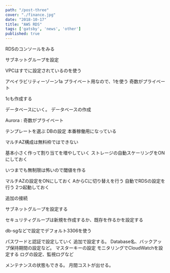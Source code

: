 ```yaml
---
path: "/post-three"
cover: "./finance.jpg"
date: "2018-10-17"
title: "AWS RDS"
tags: ['gatsby', 'news', 'other']
published: true
---
```



RDSのコンソールをみる

サブネットグループを設定

VPCはすでに設定されているのを使う

アベイラビリティーゾーン1a
プライベート用なので、1を使う
奇数がプライベート

1cも作成する


データベースにいく。
データベースの作成

Aurora : 奇数がプライベート


テンプレートを選ぶ
DBの設定
本番稼働用になっている

マルチAZ構成は無料枠ではできない

基本小さく作って割り当てを増やしていく
ストレージの自動スケーリングをONにしておく

いつまでも無制限は怖いので閾値を作る

マルチAZの設定をONにしておく
AからCに切り替えを行う
自動でRDSの設定を行う
2つ起動しておく

追加の接続

サブネットグループを設定する

セキュリティグループは新規を作成するか、既存を作るかを設定する

db-sgなどで設定でデフォルト3306を使う

パスワードと認証で設定していく
追加で設定する。
Database名、バックアップ保持期間の設定など。
マスターキーの設定
モニタリングでCloudWatchを設定する
ログの設定、監視ログなど

メンテナンスの状態もできる。
月間コストが出せる。

 
